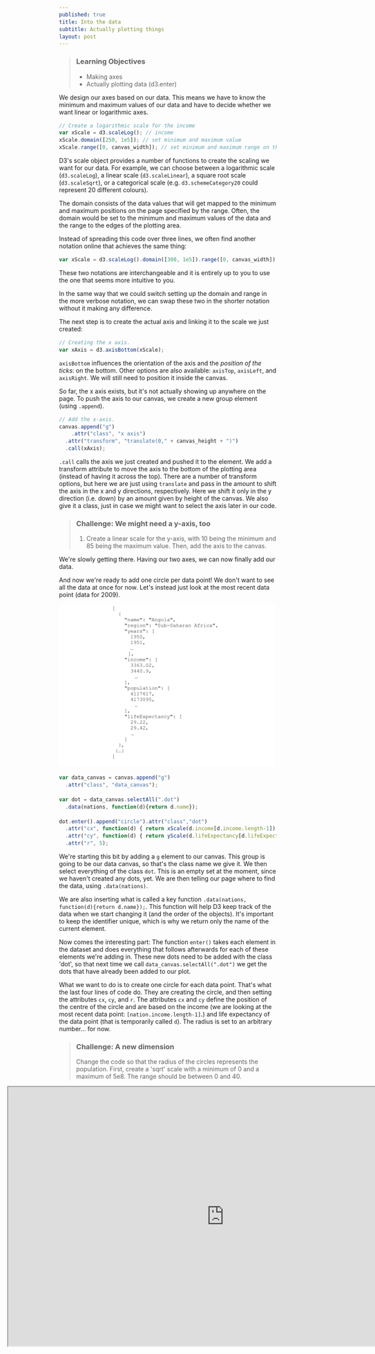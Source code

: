 ```yaml
---
published: true
title: Into the data
subtitle: Actually plotting things
layout: post
---
```

> ### Learning Objectives
>
> * Making axes
> * Actually plotting data (d3.enter)

We design our axes based on our data. This means we have to know the minimum and
maximum values of our data and have to decide whether we want linear or logarithmic
axes.

```js
// Create a logarithmic scale for the income
var xScale = d3.scaleLog(); // income
xScale.domain([250, 1e5]); // set minimum and maximum value
xScale.range([0, canvas_width]); // set minimum and maximum range on the page
```

D3's scale object provides a number of functions to create the scaling we want
for our data. For example, we can choose between a logarithmic scale
(`d3.scaleLog`), a linear scale (`d3.scaleLinear`), a square root scale
(`d3.scaleSqrt`), or a categorical scale (e.g. `d3.schemeCategory20` could
represent 20 different colours).

The domain consists of the data values that will get mapped to the minimum and
maximum positions on the page specified by the range. Often, the domain would
be set to the minimum and maximum values of the data and the range to the edges
of the plotting area.

Instead of spreading this code over three lines, we often find another notation
online that achieves the same thing:

```js
var xScale = d3.scaleLog().domain([300, 1e5]).range([0, canvas_width]);
```

These two notations are interchangeable and it is entirely up to you to use the
one that seems more intuitive to you.

In the same way that we could switch setting up the domain and range in the more
verbose notation, we can swap these two in the shorter notation without it making
any difference.

The next step is to create the actual axis and linking it to the scale we just
created:

```js
// Creating the x axis.
var xAxis = d3.axisBottom(xScale);
```

`axisBottom` influences the orientation of the axis and the *position of the
ticks*: on the bottom. Other options are also available: `axisTop`, `axisLeft`,
and `axisRight`. We will still need to position it inside the canvas.

So far, the x axis exists, but it's not actually showing up anywhere on the page.
To push the axis to our canvas, we create a new group element (using `.append`).

```js
// Add the x-axis.
canvas.append("g")
	.attr("class", "x axis")
  .attr("transform", "translate(0," + canvas_height + ")")
  .call(xAxis);
```

`.call` calls the axis we just created and pushed it to the element.
We add a transform attribute to move the axis to the bottom of the plotting area (instead of having it across the top). There are a number of transform options, but here we are just using `translate` and pass in the amount to shift the axis in the x and y directions, respectively. Here we shift it only in the y direction (i.e. down) by an amount given by height of the canvas.
We also give it a class, just in case we might want to select the axis later in our code.

> ### Challenge: We might need a y-axis, too
> 1. Create a linear scale for the y-axis, with 10 being the minimum and 85 being the maximum value. Then, add the axis to the canvas.

We're slowly getting there. Having our two axes, we can now finally add our data.

And now we're ready to add one circle per data point!
We don't want to see all the data at once for now. Let's instead just look at the
most recent data point (data for 2009).

<img src="../images/data_structure.png" alt="data structure" width="500" />

```js
var data_canvas = canvas.append("g")
  .attr("class", "data_canvas");

var dot = data_canvas.selectAll(".dot")
  .data(nations, function(d){return d.name});

dot.enter().append("circle").attr("class","dot")
  .attr("cx", function(d) { return xScale(d.income[d.income.length-1]); })
  .attr("cy", function(d) { return yScale(d.lifeExpectancy[d.lifeExpectancy.length-1]); })
  .attr("r", 5);
```

We're starting this bit by adding a `g` element to our canvas.
This group is going to be our data canvas, so that's the class name we give it.
We then select everything of the class `dot`. This is an empty set at the moment,
since we haven't created any dots, yet.
We are then telling our page where to find the data, using `.data(nations)`.

We are also inserting what is called a key function `.data(nations, function(d){return d.name});`. This function will help D3 keep track of the data when we start changing it (and the order of the objects). It's important to keep the identifier unique, which is why we return only the name of the current element.

Now comes the interesting part:
The function `enter()` takes each element in the dataset and does everything that follows afterwards for each of these elements we're adding in. These new dots need to be added with the class 'dot', so that next time we call `data_canvas.selectAll(".dot")` we get the dots that have already been added to our plot.

What we want to do is to create one circle for each data point. That's
what the last four lines of code do. They are creating the circle, and then setting
the attributes `cx`, `cy`, and `r`.
The attributes `cx` and `cy` define the position of the centre of the circle and are based on the income (we are looking at the most recent data point: `[nation.income.length-1]`.) and life expectancy of the data point (that is temporarily called `d`). The radius is set to an
arbitrary number... for now.

> ### Challenge: A new dimension
> Change the code so that the radius of the circles represents the population. First, create a 'sqrt' scale with a minimum of 0 and a maximum of 5e8. The range should be between 0 and 40.

<iframe style="position: relative; left: -120px" src="https://robisateam.github.io/D3-course/lesson02.html" width="1000" height="600"></iframe>
